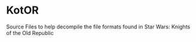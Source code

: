 # KotOR
Source Files to help decompile the file formats found in Star Wars: Knights of the Old Republic
